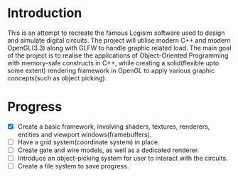 # Introduction
This is an attempt to recreate the famous Logisim software used to design and simulate digital circuits. The project will utilise modern C++ and modern OpenGL(3.3) along with GLFW to handle graphic related load. The main goal of the project is to realise the applications of Object-Oriented Programming with memory-safe constructs in C++, while creating a solid(flexible upto some extent) rendering framework in OpenGL to apply various graphic concepts(such as object picking).

# Progress
- [x] Create a basic framework, involving shaders, textures, renderers, entities and viewport windows(framebuffers).
- [ ] Have a grid system(coordinate system) in place.
- [ ] Create gate and wire models, as well as a dedicated renderer.
- [ ] Introduce an object-picking system for user to interact with the circuits.
- [ ] Create a file system to save progress.
